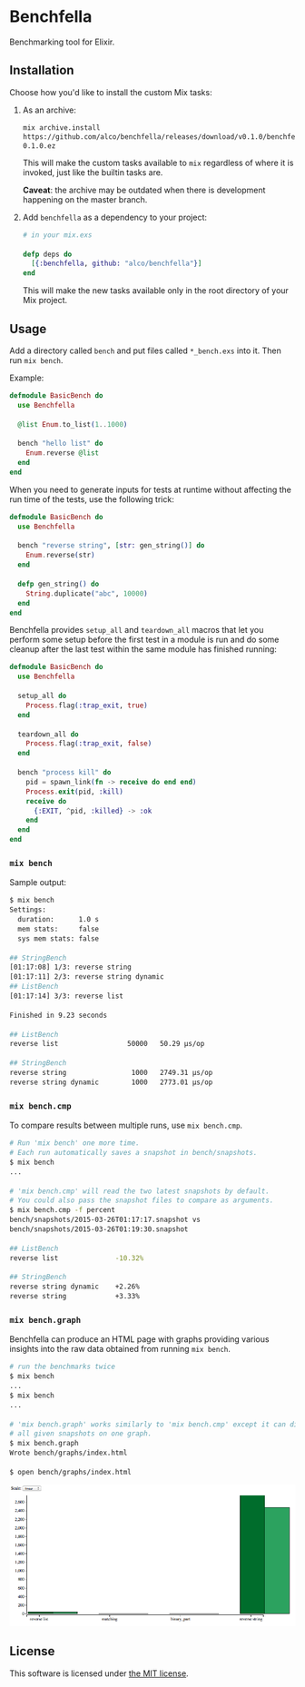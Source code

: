 Benchfella
==========

Benchmarking tool for Elixir.


## Installation

Choose how you'd like to install the custom Mix tasks:

  1. As an archive:

     ```
     mix archive.install https://github.com/alco/benchfella/releases/download/v0.1.0/benchfella-0.1.0.ez
     ```

     This will make the custom tasks available to `mix` regardless of where it is invoked, just like
     the builtin tasks are.

     **Caveat**: the archive may be outdated when there is development happening on the master
     branch.

  2. Add `benchfella` as a dependency to your project:

     ```elixir
     # in your mix.exs

     defp deps do
       [{:benchfella, github: "alco/benchfella"}]
     end
     ```

     This will make the new tasks available only in the root directory of your Mix project.

## Usage

Add a directory called `bench` and put files called `*_bench.exs` into it. Then
run `mix bench`.

Example:

```elixir
defmodule BasicBench do
  use Benchfella

  @list Enum.to_list(1..1000)

  bench "hello list" do
    Enum.reverse @list
  end
end
```

When you need to generate inputs for tests at runtime without affecting the run
time of the tests, use the following trick:

```elixir
defmodule BasicBench do
  use Benchfella

  bench "reverse string", [str: gen_string()] do
    Enum.reverse(str)
  end

  defp gen_string() do
    String.duplicate("abc", 10000)
  end
end
```

Benchfella provides `setup_all` and `teardown_all` macros that let you perform some setup
before the first test in a module is run and do some cleanup after the last test within
the same module has finished running:

```elixir
defmodule BasicBench do
  use Benchfella

  setup_all do
    Process.flag(:trap_exit, true)
  end

  teardown_all do
    Process.flag(:trap_exit, false)
  end

  bench "process kill" do
    pid = spawn_link(fn -> receive do end end)
    Process.exit(pid, :kill)
    receive do
      {:EXIT, ^pid, :killed} -> :ok
    end
  end
end
```


### `mix bench`

Sample output:

```sh
$ mix bench
Settings:
  duration:      1.0 s
  mem stats:     false
  sys mem stats: false

## StringBench
[01:17:08] 1/3: reverse string
[01:17:11] 2/3: reverse string dynamic
## ListBench
[01:17:14] 3/3: reverse list

Finished in 9.23 seconds

## ListBench
reverse list                 50000   50.29 µs/op

## StringBench
reverse string                1000   2749.31 µs/op
reverse string dynamic        1000   2773.01 µs/op
```


### `mix bench.cmp`

To compare results between multiple runs, use `mix bench.cmp`.

```sh
# Run 'mix bench' one more time.
# Each run automatically saves a snapshot in bench/snapshots.
$ mix bench
...

# 'mix bench.cmp' will read the two latest snapshots by default.
# You could also pass the snapshot files to compare as arguments.
$ mix bench.cmp -f percent
bench/snapshots/2015-03-26T01:17:17.snapshot vs
bench/snapshots/2015-03-26T01:19:30.snapshot

## ListBench
reverse list              -10.32%

## StringBench
reverse string dynamic    +2.26%
reverse string            +3.33%
```


### `mix bench.graph`

Benchfella can produce an HTML page with graphs providing various insights into
the raw data obtained from running `mix bench`.

```sh
# run the benchmarks twice
$ mix bench
...
$ mix bench
...

# 'mix bench.graph' works similarly to 'mix bench.cmp' except it can display
# all given snapshots on one graph.
$ mix bench.graph
Wrote bench/graphs/index.html

$ open bench/graphs/index.html
```

![Graph example](bench_graph.png "Graph example")


## License

This software is licensed under [the MIT license](LICENSE).
